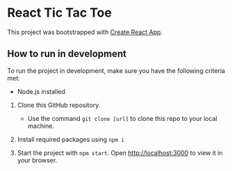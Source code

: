 # React Tic Tac Toe

This project was bootstrapped with [Create React App](https://github.com/facebook/create-react-app).

## How to run in development

To run the project in development, make sure you have the following criteria met:

-   Node.js installed

1.  Clone this GitHub repository.

    -   Use the command `git clone [url]` to clone this repo to your local machine.

2.  Install required packages using `npm i`

3.  Start the project with `npm start`. Open [http://localhost:3000](http://localhost:3000) to view it in your browser.
